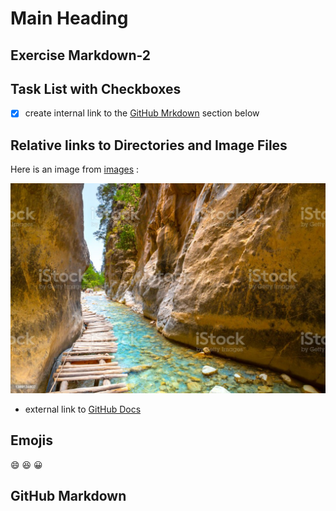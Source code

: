 # Main Heading

## Exercise Markdown-2

## Task List with Checkboxes
- [X] create internal link to the  [GitHub Mrkdown](#github-markdown) section below


## Relative links to Directories and Image Files


Here is an image from [images](/Images/) : 

![Samaria Gorge](Images/istockphoto-1389134802-1024x1024.jpg)

- external link to [GitHub Docs](https://docs.github.com/en/get-started/writing-on-github/getting-started-with-writing-and-formatting-on-github/basic-writing-and-formatting-syntax)

## Emojis

:smile:
:laughing:
:grinning:




## GitHub Markdown